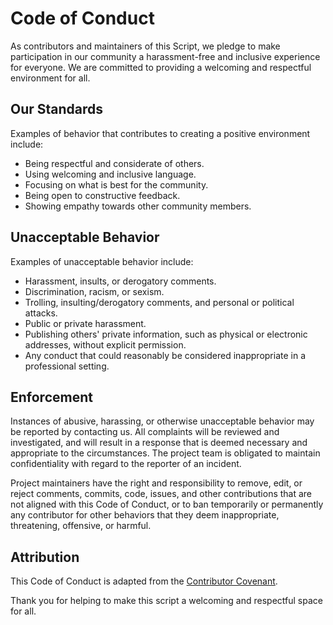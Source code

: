 
# Code of Conduct

As contributors and maintainers of this Script, we pledge to make participation in our community a harassment-free and inclusive experience for everyone. We are committed to providing a welcoming and respectful environment for all.

## Our Standards

Examples of behavior that contributes to creating a positive environment include:

- Being respectful and considerate of others.
- Using welcoming and inclusive language.
- Focusing on what is best for the community.
- Being open to constructive feedback.
- Showing empathy towards other community members.

## Unacceptable Behavior

Examples of unacceptable behavior include:

- Harassment, insults, or derogatory comments.
- Discrimination, racism, or sexism.
- Trolling, insulting/derogatory comments, and personal or political attacks.
- Public or private harassment.
- Publishing others' private information, such as physical or electronic addresses, without explicit permission.
- Any conduct that could reasonably be considered inappropriate in a professional setting.

## Enforcement

Instances of abusive, harassing, or otherwise unacceptable behavior may be reported by contacting us. All complaints will be reviewed and investigated, and will result in a response that is deemed necessary and appropriate to the circumstances. The project team is obligated to maintain confidentiality with regard to the reporter of an incident. 

Project maintainers have the right and responsibility to remove, edit, or reject comments, commits, code, issues, and other contributions that are not aligned with this Code of Conduct, or to ban temporarily or permanently any contributor for other behaviors that they deem inappropriate, threatening, offensive, or harmful.

## Attribution

This Code of Conduct is adapted from the [Contributor Covenant](https://www.contributor-covenant.org/version/2/0/code_of_conduct/).

Thank you for helping to make this script a welcoming and respectful space for all.